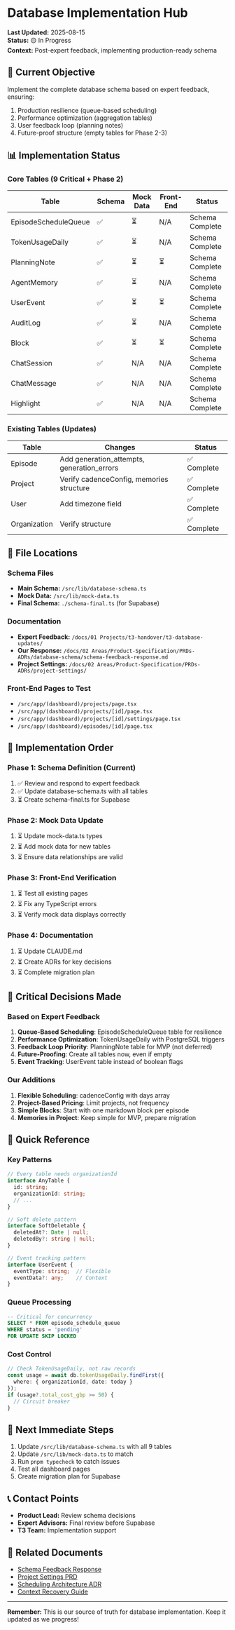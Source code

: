 # Database Implementation Hub

**Last Updated:** 2025-08-15  
**Status:** 🟡 In Progress  
**Context:** Post-expert feedback, implementing production-ready schema

## 🎯 Current Objective

Implement the complete database schema based on expert feedback, ensuring:
1. Production resilience (queue-based scheduling)
2. Performance optimization (aggregation tables)  
3. User feedback loop (planning notes)
4. Future-proof structure (empty tables for Phase 2-3)

## 📊 Implementation Status

### Core Tables (9 Critical + Phase 2)

| Table | Schema | Mock Data | Front-End | Status |
|-------|--------|-----------|-----------|---------|
| EpisodeScheduleQueue | ✅ | ⏳ | N/A | Schema Complete |
| TokenUsageDaily | ✅ | ⏳ | N/A | Schema Complete |
| PlanningNote | ✅ | ⏳ | ⏳ | Schema Complete |
| AgentMemory | ✅ | ⏳ | N/A | Schema Complete |
| UserEvent | ✅ | ⏳ | ⏳ | Schema Complete |
| AuditLog | ✅ | ⏳ | N/A | Schema Complete |
| Block | ✅ | ⏳ | ⏳ | Schema Complete |
| ChatSession | ✅ | N/A | N/A | Schema Complete |
| ChatMessage | ✅ | N/A | N/A | Schema Complete |
| Highlight | ✅ | N/A | N/A | Schema Complete |

### Existing Tables (Updates)

| Table | Changes | Status |
|-------|---------|--------|
| Episode | Add generation_attempts, generation_errors | ✅ Complete |
| Project | Verify cadenceConfig, memories structure | ✅ Complete |
| User | Add timezone field | ✅ Complete |
| Organization | Verify structure | ✅ Complete |

## 📁 File Locations

### Schema Files
- **Main Schema:** `/src/lib/database-schema.ts`
- **Mock Data:** `/src/lib/mock-data.ts`
- **Final Schema:** `./schema-final.ts` (for Supabase)

### Documentation
- **Expert Feedback:** `/docs/01 Projects/t3-handover/t3-database-updates/`
- **Our Response:** `/docs/02 Areas/Product-Specification/PRDs-ADRs/database-schema/schema-feedback-response.md`
- **Project Settings:** `/docs/02 Areas/Product-Specification/PRDs-ADRs/project-settings/`

### Front-End Pages to Test
- `/src/app/(dashboard)/projects/page.tsx`
- `/src/app/(dashboard)/projects/[id]/page.tsx`
- `/src/app/(dashboard)/projects/[id]/settings/page.tsx`
- `/src/app/(dashboard)/episodes/[id]/page.tsx`

## 🔄 Implementation Order

### Phase 1: Schema Definition (Current)
1. ✅ Review and respond to expert feedback
2. ✅ Update database-schema.ts with all tables
3. ⏳ Create schema-final.ts for Supabase

### Phase 2: Mock Data Update
1. ⏳ Update mock-data.ts types
2. ⏳ Add mock data for new tables
3. ⏳ Ensure data relationships are valid

### Phase 3: Front-End Verification
1. ⏳ Test all existing pages
2. ⏳ Fix any TypeScript errors
3. ⏳ Verify mock data displays correctly

### Phase 4: Documentation
1. ⏳ Update CLAUDE.md
2. ⏳ Create ADRs for key decisions
3. ⏳ Complete migration plan

## 🚨 Critical Decisions Made

### Based on Expert Feedback

1. **Queue-Based Scheduling**: EpisodeScheduleQueue table for resilience
2. **Performance Optimization**: TokenUsageDaily with PostgreSQL triggers
3. **Feedback Loop Priority**: PlanningNote table for MVP (not deferred)
4. **Future-Proofing**: Create all tables now, even if empty
5. **Event Tracking**: UserEvent table instead of boolean flags

### Our Additions

1. **Flexible Scheduling**: cadenceConfig with days array
2. **Project-Based Pricing**: Limit projects, not frequency
3. **Simple Blocks**: Start with one markdown block per episode
4. **Memories in Project**: Keep simple for MVP, prepare migration

## 📝 Quick Reference

### Key Patterns

```typescript
// Every table needs organizationId
interface AnyTable {
  id: string;
  organizationId: string;
  // ...
}

// Soft delete pattern
interface SoftDeletable {
  deletedAt?: Date | null;
  deletedBy?: string | null;
}

// Event tracking pattern
interface UserEvent {
  eventType: string;  // Flexible
  eventData?: any;    // Context
}
```

### Queue Processing

```sql
-- Critical for concurrency
SELECT * FROM episode_schedule_queue 
WHERE status = 'pending' 
FOR UPDATE SKIP LOCKED
```

### Cost Control

```typescript
// Check TokenUsageDaily, not raw records
const usage = await db.tokenUsageDaily.findFirst({
  where: { organizationId, date: today }
});
if (usage?.total_cost_gbp >= 50) {
  // Circuit breaker
}
```

## 🎯 Next Immediate Steps

1. Update `/src/lib/database-schema.ts` with all 9 tables
2. Update `/src/lib/mock-data.ts` to match
3. Run `pnpm typecheck` to catch issues
4. Test all dashboard pages
5. Create migration plan for Supabase

## 📞 Contact Points

- **Product Lead:** Review schema decisions
- **Expert Advisors:** Final review before Supabase
- **T3 Team:** Implementation support

## 🔗 Related Documents

- [Schema Feedback Response](../PRDs-ADRs/database-schema/schema-feedback-response.md)
- [Project Settings PRD](../PRDs-ADRs/project-settings/PRD-project-settings.md)
- [Scheduling Architecture ADR](../PRDs-ADRs/project-settings/ADR-001-scheduling-architecture.md)
- [Context Recovery Guide](./context-recovery.md)

---

**Remember:** This is our source of truth for database implementation. Keep it updated as we progress!